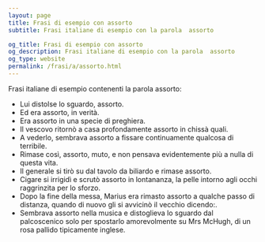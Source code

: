 ```yaml
---
layout: page
title: Frasi di esempio con assorto 
subtitle: Frasi italiane di esempio con la parola  assorto

og_title: Frasi di esempio con assorto 
og_description: Frasi italiane di esempio con la parola  assorto
og_type: website
permalink: /frasi/a/assorto.html
---
```


Frasi italiane di esempio contenenti la parola assorto:


- Lui distolse lo sguardo, assorto.
- Ed era assorto, in verità.
- Era assorto in una specie di preghiera.
- Il vescovo ritornò a casa profondamente assorto in chissà quali.
- A vederlo, sembrava assorto a fissare continuamente qualcosa di terribile.
- Rimase così, assorto, muto, e non pensava evidentemente più a nulla di questa vita.
- Il generale si tirò su dal tavolo da biliardo e rimase assorto.
- Cigare si irrigidì e scrutò assorto in lontananza, la pelle intorno agli occhi raggrinzita per lo sforzo.
- Dopo la fine della messa, Marius era rimasto assorto a qualche passo di distanza, quando di nuovo gli si avvicinò il vecchio dicendo:.
- Sembrava assorto nella musica e distoglieva lo sguardo dal palcoscenico solo per spostarlo amorevolmente su Mrs McHugh, di un rosa pallido tipicamente inglese.
